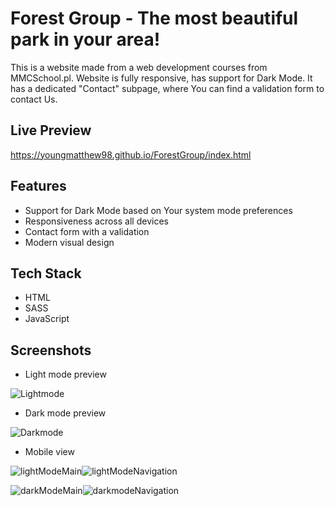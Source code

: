 
# Forest Group - The most beautiful park in your area!

This is a website made from a web development courses from MMCSchool.pl. Website is fully responsive, has support for Dark Mode. It has a dedicated "Contact" subpage, where You can find a validation form to contact Us.


## Live Preview
https://youngmatthew98.github.io/ForestGroup/index.html

## Features

- Support for Dark Mode based on Your system mode preferences
- Responsiveness across all devices
- Contact form with a validation
- Modern visual design


## Tech Stack
* HTML
* SASS
* JavaScript


## Screenshots

* Light mode preview

![Lightmode](https://github.com/YoungMatthew98/ForestGroup/assets/146666329/8dab3dee-dfbe-4e92-acc8-3a70cafdf193)

* Dark mode preview

![Darkmode](https://github.com/YoungMatthew98/ForestGroup/assets/146666329/e3d9166f-3323-4a98-87ff-a15de631c748)

* Mobile view

![lightModeMain](https://github.com/YoungMatthew98/ForestGroup/assets/146666329/68883d54-f7ca-4c2e-ad3a-2bf851ff39a3)![lightModeNavigation](https://github.com/YoungMatthew98/ForestGroup/assets/146666329/510bf5fc-b071-467e-82cd-bda1d007b3e1)


![darkModeMain](https://github.com/YoungMatthew98/ForestGroup/assets/146666329/cb0f9ed5-1792-4bd2-b371-1280113e5037)![darkmodeNavigation](https://github.com/YoungMatthew98/ForestGroup/assets/146666329/edec5474-dc1d-4cd6-91de-4d008d658471)






